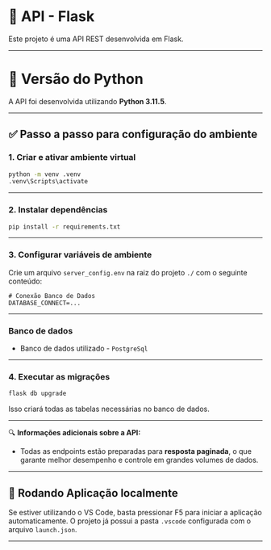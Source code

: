 # 🍲 API - Flask

Este projeto é uma API REST desenvolvida em Flask.

---

# 🐍 Versão do Python

A API foi desenvolvida utilizando **Python 3.11.5**.

---

## ✅ Passo a passo para configuração do ambiente

### 1. Criar e ativar ambiente virtual

```bash
python -m venv .venv
.venv\Scripts\activate
```
---

### 2. Instalar dependências

```bash
pip install -r requirements.txt
```

---

### 3. Configurar variáveis de ambiente

Crie um arquivo `server_config.env` na raiz do projeto `./` com o seguinte conteúdo:

```
# Conexão Banco de Dados
DATABASE_CONNECT=...
```

---

### Banco de dados

- Banco de dados utilizado - `PostgreSql`

---

### 4. Executar as migrações

```bash
flask db upgrade
```

Isso criará todas as tabelas necessárias no banco de dados.

---

🔍 **Informações adicionais sobre a API:**

- Todas as endpoints estão preparadas para **resposta paginada**, o que garante melhor desempenho e controle em grandes volumes de dados.

---

## 🧪 Rodando Aplicação localmente

Se estiver utilizando o VS Code, basta pressionar F5 para iniciar a aplicação automaticamente.
O projeto já possui a pasta `.vscode` configurada com o arquivo `launch.json`.

---